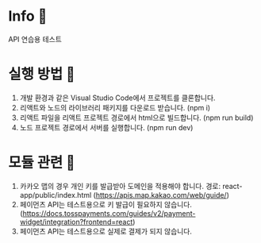 # Info 🚀
API 연습용 테스트

# 실행 방법 🚀
1. 개발 환경과 같은 Visual Studio Code에서 프로젝트를 클론합니다.
2. 리액트와 노드의 라이브러리 패키지를 다운로드 받습니다. (npm i)
3. 리액트 파일을 리액트 프로젝트 경로에서 html으로 빌드합니다. (npm run build)
4. 노드 프로젝트 경로에서 서버를 실행합니다. (npm run dev)

# 모듈 관련 🚀
1. 카카오 맵의 경우 개인 키를 발급받아 도메인을 적용해야 합니다. 경로: react-app/public/index.html (https://apis.map.kakao.com/web/guide/)
2. 페이먼츠 API는 테스트용으로 키 발급이 필요하지 않습니다. (https://docs.tosspayments.com/guides/v2/payment-widget/integration?frontend=react)
3. 페이먼츠 API는 테스트용으로 실제로 결제가 되지 않습니다.

